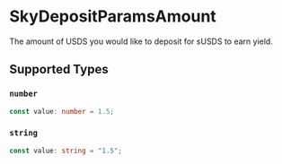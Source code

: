 # SkyDepositParamsAmount

The amount of USDS you would like to deposit for sUSDS to earn yield.


## Supported Types

### `number`

```typescript
const value: number = 1.5;
```

### `string`

```typescript
const value: string = "1.5";
```

